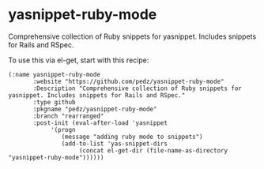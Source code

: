 yasnippet-ruby-mode
===================

Comprehensive collection of Ruby snippets for yasnippet. Includes snippets for Rails and RSpec.

To use this via el-get, start with this recipe:

	(:name yasnippet-ruby-mode
	       :website "https://github.com/pedz/yasnippet-ruby-mode"
	       :Description "Comprehensive collection of Ruby snippets for yasnippet. Includes snippets for Rails and RSpec."
	       :type github
	       :pkgname "pedz/yasnippet-ruby-mode"
	       :branch "rearranged"
	       :post-init (eval-after-load 'yasnippet
			    '(progn
			       (message "adding ruby mode to snippets")
			       (add-to-list 'yas-snippet-dirs
					    (concat el-get-dir (file-name-as-directory "yasnippet-ruby-mode"))))))
